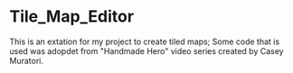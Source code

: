 # Tile_Map_Editor

This is an extation for my project to create tiled maps;
Some code that is used was adopdet from "Handmade Hero" video series created by Casey Muratori.
